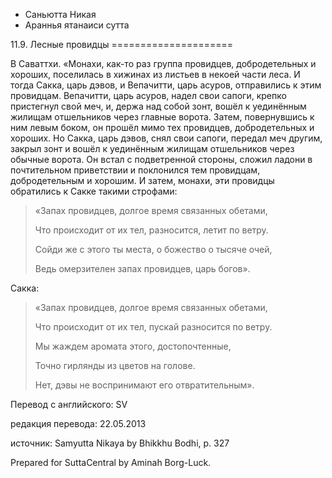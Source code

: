 









* Саньютта Никая
* Араннья ятанаиси сутта


11\.9\. Лесные провидцы
\=\=\=\=\=\=\=\=\=\=\=\=\=\=\=\=\=\=\=\=\=



В Саваттхи\. «Монахи, как\-то раз группа провидцев, добродетельных и хороших, поселилась в хижинах из листьев в некоей части леса\. И тогда Сакка, царь дэвов, и Вепачитти, царь асуров, отправились к этим провидцам\. Вепачитти, царь асуров, надел свои сапоги, крепко пристегнул свой меч, и, держа над собой зонт, вошёл к уединённым жилищам отшельников через главные ворота\. Затем, повернувшись к ним левым боком, он прошёл мимо тех провидцев, добродетельных и хороших\. Но Сакка, царь дэвов, снял свои сапоги, передал меч другим, закрыл зонт и вошёл к уединённым жилищам отшельников через обычные ворота\. Он встал с подветренной стороны, сложил ладони в почтительном приветствии и поклонился тем провидцам, добродетельным и хорошим\. И затем, монахи, эти провидцы обратились к Сакке такими строфами:



> «Запах провидцев, долгое время связанных обетами,  
> 
> Что происходит от их тел, разносится, летит по ветру\.  
> 
> Сойди же с этого ты места, о божество о тысяче очей,  
> 
> Ведь омерзителен запах провидцев, царь богов»\.


Сакка:

> «Запах провидцев, долгое время связанных обетами,  
> 
> Что происходит от их тел, пускай разносится по ветру\.  
> 
> Мы жаждем аромата этого, достопочтенные,  
> 
> Точно гирлянды из цветов на голове\.  
> 
> Нет, дэвы не воспринимают его отвратительным»\.



Перевод с английского: SV


редакция перевода: 22\.05\.2013


источник: Samyutta Nikaya by Bhikkhu Bodhi, p\. 327


Prepared for SuttaCentral by Aminah Borg\-Luck\.






